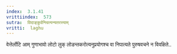 ```yaml
---
index:  3.1.41
vrittiindex:  573
sutra:  विदाङ्कुर्वन्त्वित्यन्यतरस्याम्
vritti:  laghu 
---
```


वेत्तेर्लोटि आम् गुणाभावो लोटो लुक् लोडन्तकरोत्यनुप्रयोगश्च वा निपात्यते पुरुषवचने न विवक्षिते..

